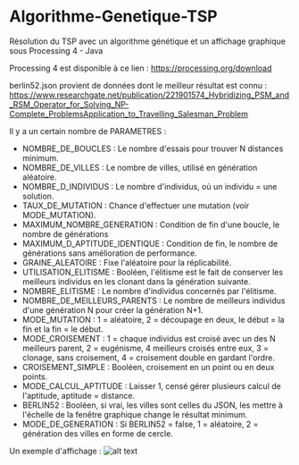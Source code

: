 # Algorithme-Genetique-TSP
Résolution du TSP avec un algorithme génétique et un affichage graphique sous Processing 4 - Java

Processing 4 est disponible à ce lien : https://processing.org/download

berlin52.json provient de données dont le meilleur résultat est connu : https://www.researchgate.net/publication/221901574_Hybridizing_PSM_and_RSM_Operator_for_Solving_NP-Complete_ProblemsApplication_to_Travelling_Salesman_Problem

Il y a un certain nombre de PARAMETRES :
- NOMBRE_DE_BOUCLES : Le nombre d'essais pour trouver N distances minimum.
- NOMBRE_DE_VILLES : Le nombre de villes, utilisé en génération aléatoire.
- NOMBRE_D_INDIVIDUS : Le nombre d'individus, où un individu = une solution.
- TAUX_DE_MUTATION : Chance d'effectuer une mutation (voir MODE_MUTATION).
- MAXIMUM_NOMBRE_GENERATION : Condition de fin d'une boucle, le nombre de générations
- MAXIMUM_D_APTITUDE_IDENTIQUE : Condition de fin, le nombre de générations sans amélioration de performance.
- GRAINE_ALEATOIRE : Fixe l'aléatoire pour la réplicabilité.
- UTILISATION_ELITISME : Booléen, l'élitisme est le fait de conserver les meilleurs individus en les clonant dans la génération suivante.
- NOMBRE_ELITISME : Le nombre d'individus concernés par l'élitisme.
- NOMBRE_DE_MEILLEURS_PARENTS : Le nombre de meilleurs individus d'une génération N pour créer la génération N+1.
- MODE_MUTATION : 1 = aléatoire, 2 = découpage en deux, le début = la fin et la fin = le début.
- MODE_CROISEMENT : 1 = chaque individus est croisé avec un des N meilleurs parent, 2 = eugénisme, 4 meilleurs croisés entre eux, 3 = clonage, sans croisement, 4 = croisement double en gardant l'ordre.
- CROISEMENT_SIMPLE : Booléen, croisement en un point ou en deux points.
- MODE_CALCUL_APTITUDE : Laisser 1, censé gérer plusieurs calcul de l'aptitude, aptitude = distance.
- BERLIN52 : Booléen, si vrai, les villes sont celles du JSON, les mettre à l'échelle de la fenêtre graphique change le résultat minimum.
- MODE_DE_GENERATION : Si BERLIN52 = false, 1 = aléatoire, 2 = génération des villes en forme de cercle.

Un exemple d'affichage :
![alt text](https://github.com/Estheisia/Algorithme-Genetique-TSP/exemple_affichage.PNG)